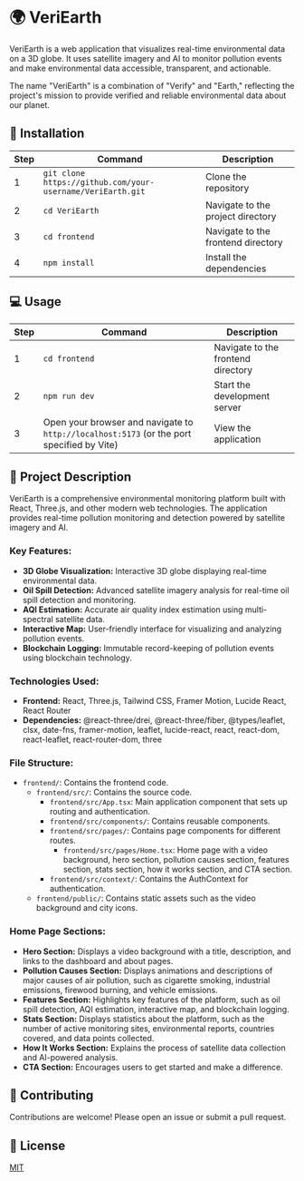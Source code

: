 # 🌍 VeriEarth 

VeriEarth is a web application that visualizes real-time environmental data on a 3D globe. It uses satellite imagery and AI to monitor pollution events and make environmental data accessible, transparent, and actionable.

The name "VeriEarth" is a combination of "Verify" and "Earth," reflecting the project's mission to provide verified and reliable environmental data about our planet.

## 🚀 Installation

| Step | Command | Description |
|---|---|---|
| 1 | `git clone https://github.com/your-username/VeriEarth.git` | Clone the repository |
| 2 | `cd VeriEarth` | Navigate to the project directory |
| 3 | `cd frontend` | Navigate to the frontend directory |
| 4 | `npm install` | Install the dependencies |

## 💻 Usage

| Step | Command | Description |
|---|---|---|
| 1 | `cd frontend` | Navigate to the frontend directory |
| 2 | `npm run dev` | Start the development server |
| 3 | Open your browser and navigate to `http://localhost:5173` (or the port specified by Vite) | View the application |

## 📝 Project Description

VeriEarth is a comprehensive environmental monitoring platform built with React, Three.js, and other modern web technologies. The application provides real-time pollution monitoring and detection powered by satellite imagery and AI.

### Key Features:

*   **3D Globe Visualization:** Interactive 3D globe displaying real-time environmental data.
*   **Oil Spill Detection:** Advanced satellite imagery analysis for real-time oil spill detection and monitoring.
*   **AQI Estimation:** Accurate air quality index estimation using multi-spectral satellite data.
*   **Interactive Map:** User-friendly interface for visualizing and analyzing pollution events.
*   **Blockchain Logging:** Immutable record-keeping of pollution events using blockchain technology.

### Technologies Used:

*   **Frontend:** React, Three.js, Tailwind CSS, Framer Motion, Lucide React, React Router
*   **Dependencies:** @react-three/drei, @react-three/fiber, @types/leaflet, clsx, date-fns, framer-motion, leaflet, lucide-react, react, react-dom, react-leaflet, react-router-dom, three

### File Structure:

*   `frontend/`: Contains the frontend code.
    *   `frontend/src/`: Contains the source code.
        *   `frontend/src/App.tsx`: Main application component that sets up routing and authentication.
        *   `frontend/src/components/`: Contains reusable components.
        *   `frontend/src/pages/`: Contains page components for different routes.
            *   `frontend/src/pages/Home.tsx`: Home page with a video background, hero section, pollution causes section, features section, stats section, how it works section, and CTA section.
        *   `frontend/src/context/`: Contains the AuthContext for authentication.
    *   `frontend/public/`: Contains static assets such as the video background and city icons.

### Home Page Sections:

*   **Hero Section:** Displays a video background with a title, description, and links to the dashboard and about pages.
*   **Pollution Causes Section:** Displays animations and descriptions of major causes of air pollution, such as cigarette smoking, industrial emissions, firewood burning, and vehicle emissions.
*   **Features Section:** Highlights key features of the platform, such as oil spill detection, AQI estimation, interactive map, and blockchain logging.
*   **Stats Section:** Displays statistics about the platform, such as the number of active monitoring sites, environmental reports, countries covered, and data points collected.
*   **How It Works Section:** Explains the process of satellite data collection and AI-powered analysis.
*   **CTA Section:** Encourages users to get started and make a difference.

## 🤝 Contributing

Contributions are welcome! Please open an issue or submit a pull request.

## 📜 License

[MIT](LICENSE)

